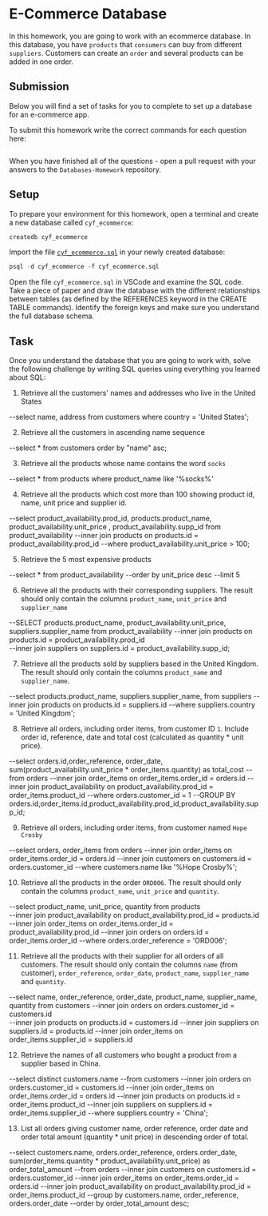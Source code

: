 # E-Commerce Database

In this homework, you are going to work with an ecommerce database. In this database, you have `products` that `consumers` can buy from different `suppliers`. Customers can create an `order` and several products can be added in one order.

## Submission

Below you will find a set of tasks for you to complete to set up a database for an e-commerce app.

To submit this homework write the correct commands for each question here:
```sql


```

When you have finished all of the questions - open a pull request with your answers to the `Databases-Homework` repository.

## Setup

To prepare your environment for this homework, open a terminal and create a new database called `cyf_ecommerce`:

```sql
createdb cyf_ecommerce
```

Import the file [`cyf_ecommerce.sql`](./cyf_ecommerce.sql) in your newly created database:

```sql
psql -d cyf_ecommerce -f cyf_ecommerce.sql
```

Open the file `cyf_ecommerce.sql` in VSCode and examine the SQL code. Take a piece of paper and draw the database with the different relationships between tables (as defined by the REFERENCES keyword in the CREATE TABLE commands). Identify the foreign keys and make sure you understand the full database schema.

## Task

Once you understand the database that you are going to work with, solve the following challenge by writing SQL queries using everything you learned about SQL:

1. Retrieve all the customers' names and addresses who live in the United States  

--select name, address from customers where country = 'United States';

2. Retrieve all the customers in ascending name sequence  

--select * from customers order by "name" asc;

3. Retrieve all the products whose name contains the word `socks`  

--select * from products where product_name like '%socks%'

4. Retrieve all the products which cost more than 100 showing product id, name, unit price and supplier id.  

--select product_availability.prod_id, products.product_name, product_availability.unit_price , product_availability.supp_id from product_availability
--inner join products on products.id = product_availability.prod_id
--where product_availability.unit_price > 100;

5. Retrieve the 5 most expensive products  

--select * from product_availability 
--order by unit_price desc
--limit 5

6. Retrieve all the products with their corresponding suppliers. The result should only contain the columns `product_name`, `unit_price` and `supplier_name`  

--SELECT products.product_name, product_availability.unit_price, suppliers.supplier_name from product_availability 
--inner join products on products.id = product_availability.prod_id  
--inner join suppliers on suppliers.id = product_availability.supp_id;

7. Retrieve all the products sold by suppliers based in the United Kingdom. The result should only contain the columns `product_name` and `supplier_name`.  

--select products.product_name, suppliers.supplier_name, from suppliers
--inner join products on products.id = suppliers.id 
--where suppliers.country = 'United Kingdom';

8. Retrieve all orders, including order items, from customer ID `1`. Include order id, reference, date and total cost (calculated as quantity * unit price).  

--select orders.id,order_reference, order_date, sum(product_availability.unit_price  * order_items.quantity) as total_cost
--from orders
--inner join order_items on order_items.order_id = orders.id
--inner join product_availability on product_availability.prod_id = order_items.product_id
--where orders.customer_id = 1
--GROUP BY orders.id,order_items.id,product_availability.prod_id,product_availability.supp_id;


9. Retrieve all orders, including order items, from customer named `Hope Crosby`  

--select orders, order_items from orders
--inner join order_items on order_items.order_id = orders.id 
--inner join customers on customers.id = orders.customer_id 
--where customers.name like '%Hope Crosby%';

10. Retrieve all the products in the order `ORD006`. The result should only contain the columns `product_name`, `unit_price` and `quantity`.  

--select product_name, unit_price, quantity from products  
--inner join product_availability on product_availability.prod_id = products.id  
--inner join order_items on order_items.order_id = product_availability.prod_id
--inner join orders on orders.id = order_items.order_id 
--where orders.order_reference = 'ORD006';

11. Retrieve all the products with their supplier for all orders of all customers. The result should only contain the columns `name` (from customer), `order_reference`, `order_date`, `product_name`, `supplier_name` and `quantity`.  

--select name, order_reference, order_date, product_name, supplier_name, quantity from customers
--inner join orders on orders.customer_id = customers.id  
--inner join products on products.id = customers.id 
--inner join suppliers on suppliers.id = products.id
--inner join order_items on order_items.supplier_id = suppliers.id

12. Retrieve the names of all customers who bought a product from a supplier based in China.  

--select distinct customers.name
--from customers
--inner join orders on orders.customer_id  = customers.id
--inner join order_items on order_items.order_id = orders.id
--inner join products on products.id = order_items.product_id
--inner join suppliers on suppliers.id = order_items.supplier_id
--where suppliers.country = 'China';

13. List all orders giving customer name, order reference, order date and order total amount (quantity * unit price) in descending order of total.  

--select customers.name, orders.order_reference, orders.order_date, sum(order_items.quantity * product_availability.unit_price) as order_total_amount
--from orders
--inner join customers on customers.id = orders.customer_id
--inner join order_items on order_items.order_id = orders.id
--inner join product_availability  on product_availability.prod_id = order_items.product_id
--group by customers.name, order_reference, orders.order_date
--order by order_total_amount desc;
